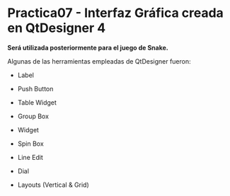 # Practica07 - Interfaz Gráfica creada en QtDesigner 4

**Será utilizada posteriormente para el juego de Snake.**

Algunas de las herramientas empleadas de QtDesigner fueron: 

* Label

* Push Button

* Table Widget

* Group Box

* Widget

* Spin Box

* Line Edit

* Dial

* Layouts (Vertical & Grid)
